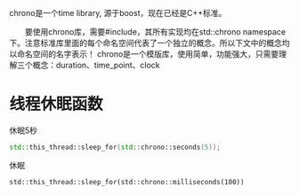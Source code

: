 

chrono是一个time library, 源于boost，现在已经是C++标准。

　　要使用chrono库，需要#include<chrono>，其所有实现均在std::chrono namespace下。注意标准库里面的每个命名空间代表了一个独立的概念。所以下文中的概念均以命名空间的名字表示！ chrono是一个模版库，使用简单，功能强大，只需要理解三个概念：duration、time_point、clock





# 线程休眠函数



休眠5秒

```c++
std::this_thread::sleep_for(std::chrono::seconds(5));
```

休眠

```
std::this_thread::sleep_for(std::chrono::milliseconds(100))
```

